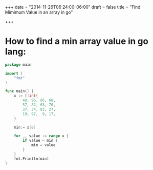 +++
date = "2014-11-26T06:24:00-06:00"
draft = false
title = "Find Mimimum Value in an array in go"

+++

# How to find a min array value in go lang:

```go
package main

import (
	"fmt"
)

func main() {
	x := []int{
		48, 96, 86, 68,
		57, 82, 63, 70,
		37, 34, 83, 27,
		19, 97,  9, 17,
	}

	min:= x[0]

	for _, value := range x {
		if value < min {
			min = value
		}
	}
	fmt.Println(min)
}
```